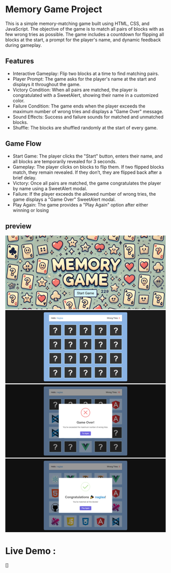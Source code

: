 # Memory Game Project
This is a simple memory-matching game built using HTML, CSS, and JavaScript. The objective of the game is to match all pairs of blocks with as few wrong tries as possible. The game includes a countdown for flipping all blocks at the start, a prompt for the player's name, and dynamic feedback during gameplay.

## Features

- Interactive Gameplay: Flip two blocks at a time to find matching pairs.
- Player Prompt: The game asks for the player's name at the start and displays it throughout the game.
- Victory Condition: When all pairs are matched, the player is congratulated with a SweetAlert, 
  showing their name in a customized color.
- Failure Condition: The game ends when the player exceeds the maximum number of wrong 
  tries and displays a "Game Over" message.
- Sound Effects: Success and failure sounds for matched and unmatched blocks.
- Shuffle: The blocks are shuffled randomly at the start of every game.

## Game Flow

- Start Game: The player clicks the "Start" button, enters their name, and all blocks are
  temporarily revealed for 3 seconds.
- Gameplay: The player clicks on blocks to flip them. If two flipped blocks match, 
  they remain revealed. If they don’t, they are flipped back after a brief delay.
- Victory: Once all pairs are matched, the game congratulates the player by name using
  a SweetAlert modal.
- Failure: If the player exceeds the allowed number of wrong tries, the game displays a
  "Game Over" SweetAlert modal.
- Play Again: The game provides a "Play Again" option after either winning or losing

## preview
![preview img](./assets/preview/background-preview.png)
![preview img](./assets/preview/game-before-flipping.png)
![preview img](./assets/preview/game-over.png)
![preview img](./assets/preview/game-congrats.png)

# Live Demo :
[]
